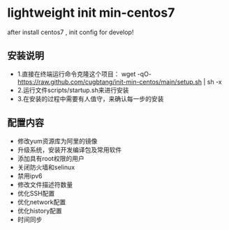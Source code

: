 # lightweight init min-centos7

after  install  centos7 , init config for develop!

## 安装说明

- 1.直接在终端运行命令克隆这个项目： wget -qO- https://raw.github.com/cugbtang/init-min-centos/main/setup.sh | sh -x
- 2.运行文件scripts/startup.sh来进行安装
- 3.在安装的过程中需要有人值守，来确认每一步的安装

## 配置内容

- 修改yum资源库为阿里的镜像
- 升级系统，安装开发编译包及常用软件
- 添加具有root权限的用户
- 关闭防火墙和selinux
- 禁用ipv6
- 修改文件描述符数量
- 优化SSH配置
- 优化network配置
- 优化history配置
- 时间同步
